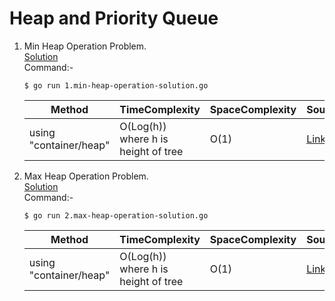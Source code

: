 # Heap and Priority Queue
1. Min Heap Operation Problem.
   <br /> [Solution](/12.Heap%20and%20Priority%20Queue/1.min-heap-operation-solution.go)
   <br /> Command:-
   ```shell
   $ go run 1.min-heap-operation-solution.go
   ```

   | Method | TimeComplexity | SpaceComplexity | Source |
   |---|---|---|---|
   | using "container/heap" | O(Log(h)) <br/> where h is height of tree | O(1) | [Link](/12.Heap%20and%20Priority%20Queue/1.min-heap-operation-solution.go) |

2. Max Heap Operation Problem.
   <br /> [Solution](/12.Heap%20and%20Priority%20Queue/2.max-heap-operation-solution.go)
   <br /> Command:-
   ```shell
   $ go run 2.max-heap-operation-solution.go
   ```

   | Method | TimeComplexity | SpaceComplexity | Source |
   |---|---|---|---|
   | using "container/heap" | O(Log(h)) <br/> where h is height of tree | O(1) | [Link](/12.Heap%20and%20Priority%20Queue/2.max-heap-operation-solution.go) |
